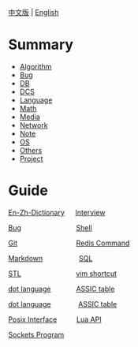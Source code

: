 [中文版](README_zh.md) | [English](README.md)

# Summary

- [Algorithm](ALGO/README.md)
- [Bug](BUG/README.md)
- [DB](DB/README.md)
- [DCS](DCS/README.md)
- [Language](LANG/README.md)
- [Math](MATH/README.md)
- [Media](MEDIA/README.md)
- [Network](NET/README.md)
- [Note](NOTE/README.md)
- [OS](OS/README.md)
- [Others](OTHERS/README.md)
- [Project](PROJ/README.md)

# Guide

[En-Zh-Dictionary](en_zh_dictionary.md) &emsp; [Interview](interview.md)

[Bug](BUG/README.md) &emsp; &emsp; &emsp; &emsp; &emsp; &emsp; [Shell](LANG/shell.md) 

[Git](OTHERS/git.md) &emsp; &emsp; &emsp; &emsp; &emsp; &emsp; &nbsp; [Redis Command](DB/REDIS/cmd.md) 

[Markdown](LANG/markdown.md) &emsp; &emsp; &emsp; &nbsp; &nbsp; [SQL](DB/sql.md) 

[STL](LANG/C++/stl.md) &emsp; &emsp; &emsp; &emsp; &emsp; &emsp; [vim shortcut](OTHERS/vim_shortcut.md)  

[dot language](LANG/dot.md) &nbsp; &nbsp; &nbsp; &nbsp; &nbsp; &nbsp; [ASSIC table](OTHERS/assic_table.md)  

[dot language](LANG/dot.md) &emsp; &emsp; &nbsp; &nbsp; [ASSIC table](OTHERS/assic_table.md)  

[Posix Interface](OS/posix.md) &emsp; &emsp; [Lua API](LANG/LUA/api.md)  

[Sockets Program](NET/socket.md)

